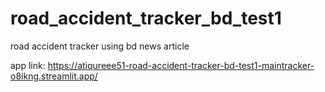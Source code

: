 # road_accident_tracker_bd_test1
road accident tracker using bd news article


app link: https://atiqureee51-road-accident-tracker-bd-test1-maintracker-o8ikng.streamlit.app/
